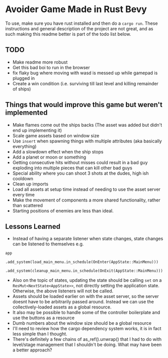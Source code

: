 # Avoider Game Made in Rust Bevy
To use, make sure you have rust installed and then do a `cargo run`. These instructions and general description of the project are not great, and as such making this readme better is part of the todo list below.

## TODO

* Make readme more robust
* Get this bad boi to run in the browser
* fix flaky bug where moving with wasd is messed up while gamepad is plugged in
* Create a win condition (i.e. surviving till last level and killing remainder of ships)

 ## Things that would improve this game but weren't implemented
 * Make flames come out the ships backs (The asset was added but didn't end up implementing it)
* Scale game assets based on window size
* Use `insert` when spawning things with multiple attributes (aka basically everything) 
* Add a slowdown effect when the ship stops
* Add a planet or moon or something
* Getting consecutive hits without misses could result in a bad guy exploding into multiple pieces that can kill other bad guys 
* Special ability where you can shoot 3 shots at the dudes, high ish cooldown 
* Clean up imports
* Load all assets at setup time instead of needing to use the asset server every time
* Make the movement of components a more shared functionality, rather than scattered
* Starting positions of enemies are less than ideal.

## Lessons Learned
* Instead of having a separate listener when state changes, state changes can be listened to themselves e.g. 
```
app
    .add_system(load_main_menu.in_schedule(OnEnter(AppState::MainMenu)))
    .add_system(cleanup_main_menu.in_schedule(OnExit(AppState::MainMenu)))
```
* Also on the topic of states, updating the state should be calling `set` on a `ResMut<NextState<AppState>>`, not directly setting the application state. Otherwise, the above listeners will not be called.
* Assets should be loaded earlier on with the asset server, so the server doesnt have to be arbitrarily passed around. Instead we can use the collectively-loaded assets as a global resource. 
* It also may be possible to handle some of the controller boilerplate and use the buttons as a resource
* Dumb numbers about the window size should be a global resource
* I'll need to review how the cargo dependency system works, it is in fact less simple than I thought.
* There's definitely a few chains of as_ref().unwrap() that I had to do with level/stage management that I shouldn't be doing. What may have been a better approach? 
